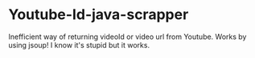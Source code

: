 # Youtube-Id-java-scrapper
Inefficient way of returning videoId or video url from Youtube. 
Works by using jsoup! I know it's stupid but it works.
